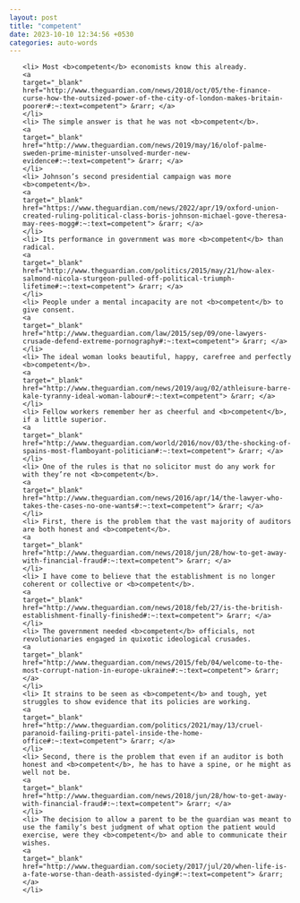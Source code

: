 ```yaml
---
layout: post
title: "competent"
date: 2023-10-10 12:34:56 +0530
categories: auto-words
---
```

<ol>

    <li> Most <b>competent</b> economists know this already.
    <a 
    target="_blank" 
    href="http://www.theguardian.com/news/2018/oct/05/the-finance-curse-how-the-outsized-power-of-the-city-of-london-makes-britain-poorer#:~:text=competent"> &rarr; </a>
    </li>
    <li> The simple answer is that he was not <b>competent</b>.
    <a 
    target="_blank" 
    href="http://www.theguardian.com/news/2019/may/16/olof-palme-sweden-prime-minister-unsolved-murder-new-evidence#:~:text=competent"> &rarr; </a>
    </li>
    <li> Johnson’s second presidential campaign was more <b>competent</b>.
    <a 
    target="_blank" 
    href="https://www.theguardian.com/news/2022/apr/19/oxford-union-created-ruling-political-class-boris-johnson-michael-gove-theresa-may-rees-mogg#:~:text=competent"> &rarr; </a>
    </li>
    <li> Its performance in government was more <b>competent</b> than radical.
    <a 
    target="_blank" 
    href="http://www.theguardian.com/politics/2015/may/21/how-alex-salmond-nicola-sturgeon-pulled-off-political-triumph-lifetime#:~:text=competent"> &rarr; </a>
    </li>
    <li> People under a mental incapacity are not <b>competent</b> to give consent.
    <a 
    target="_blank" 
    href="http://www.theguardian.com/law/2015/sep/09/one-lawyers-crusade-defend-extreme-pornography#:~:text=competent"> &rarr; </a>
    </li>
    <li> The ideal woman looks beautiful, happy, carefree and perfectly <b>competent</b>.
    <a 
    target="_blank" 
    href="http://www.theguardian.com/news/2019/aug/02/athleisure-barre-kale-tyranny-ideal-woman-labour#:~:text=competent"> &rarr; </a>
    </li>
    <li> Fellow workers remember her as cheerful and <b>competent</b>, if a little superior.
    <a 
    target="_blank" 
    href="http://www.theguardian.com/world/2016/nov/03/the-shocking-of-spains-most-flamboyant-politician#:~:text=competent"> &rarr; </a>
    </li>
    <li> One of the rules is that no solicitor must do any work for with they’re not <b>competent</b>.
    <a 
    target="_blank" 
    href="http://www.theguardian.com/news/2016/apr/14/the-lawyer-who-takes-the-cases-no-one-wants#:~:text=competent"> &rarr; </a>
    </li>
    <li> First, there is the problem that the vast majority of auditors are both honest and <b>competent</b>.
    <a 
    target="_blank" 
    href="http://www.theguardian.com/news/2018/jun/28/how-to-get-away-with-financial-fraud#:~:text=competent"> &rarr; </a>
    </li>
    <li> I have come to believe that the establishment is no longer coherent or collective or <b>competent</b>.
    <a 
    target="_blank" 
    href="http://www.theguardian.com/news/2018/feb/27/is-the-british-establishment-finally-finished#:~:text=competent"> &rarr; </a>
    </li>
    <li> The government needed <b>competent</b> officials, not revolutionaries engaged in quixotic ideological crusades.
    <a 
    target="_blank" 
    href="http://www.theguardian.com/news/2015/feb/04/welcome-to-the-most-corrupt-nation-in-europe-ukraine#:~:text=competent"> &rarr; </a>
    </li>
    <li> It strains to be seen as <b>competent</b> and tough, yet struggles to show evidence that its policies are working.
    <a 
    target="_blank" 
    href="http://www.theguardian.com/politics/2021/may/13/cruel-paranoid-failing-priti-patel-inside-the-home-office#:~:text=competent"> &rarr; </a>
    </li>
    <li> Second, there is the problem that even if an auditor is both honest and <b>competent</b>, he has to have a spine, or he might as well not be.
    <a 
    target="_blank" 
    href="http://www.theguardian.com/news/2018/jun/28/how-to-get-away-with-financial-fraud#:~:text=competent"> &rarr; </a>
    </li>
    <li> The decision to allow a parent to be the guardian was meant to use the family’s best judgment of what option the patient would exercise, were they <b>competent</b> and able to communicate their wishes.
    <a 
    target="_blank" 
    href="http://www.theguardian.com/society/2017/jul/20/when-life-is-a-fate-worse-than-death-assisted-dying#:~:text=competent"> &rarr; </a>
    </li>